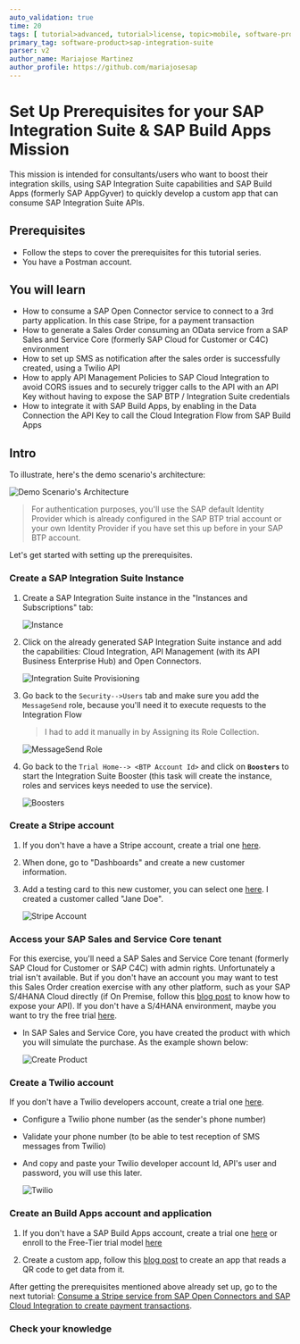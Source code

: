 ```yaml
---
auto_validation: true
time: 20
tags: [ tutorial>advanced, tutorial>license, topic>mobile, software-product>sap-integration-suite, software-product>cloud-integration, software-product>open-connectors, software-product>api-management, software-product>sap-build, software-product>sap-business-technology-platform, tutorial>free-tier ]
primary_tag: software-product>sap-integration-suite
parser: v2
author_name: Mariajose Martinez
author_profile: https://github.com/mariajosesap
---
```

# Set Up Prerequisites for your SAP Integration Suite & SAP Build Apps Mission
<!-- description --> This mission is intended for consultants/users who want to boost their integration skills, using SAP Integration Suite capabilities and SAP Build Apps (formerly SAP AppGyver) to quickly develop a custom app that can consume SAP Integration Suite APIs. 

## Prerequisites

 - Follow the steps to cover the prerequisites for this tutorial series.
 - You have a Postman account.


## You will learn

  - How to consume a SAP Open Connector service to connect to a 3rd party application. In this case Stripe, for a payment transaction
  - How to generate a Sales Order consuming an OData service from a SAP Sales and Service Core (formerly SAP Cloud for Customer or C4C) environment
  - How to set up SMS as notification after the sales order is successfully created, using a Twilio API
  - How to apply API Management Policies to SAP Cloud Integration to avoid CORS issues and to securely trigger calls to the API with an API Key without having to expose the SAP BTP / Integration Suite credentials
  - How to integrate it with SAP Build Apps, by enabling in the Data Connection the API Key to call the Cloud Integration Flow from SAP Build Apps

## Intro

To illustrate, here's the demo scenario's architecture:

![Demo Scenario's Architecture](scenario.png)

>For authentication purposes, you'll use the SAP default Identity Provider which is already configured in the SAP BTP trial account or your own Identity Provider if you have set this up before in your SAP BTP account.

Let's get started with setting up the prerequisites.

### Create a SAP Integration Suite Instance

1.  Create a SAP Integration Suite instance in the "Instances and Subscriptions" tab:

    ![Instance](prerequisite.png)

2.  Click on the already generated SAP Integration Suite instance and add the capabilities: Cloud Integration, API Management (with its API Business Enterprise Hub) and Open Connectors.

    ![Integration Suite Provisioning](is_provisioning.png)

3.  Go back to the `Security-->Users` tab and make sure you add the `MessageSend` role, because you'll need it to execute requests to the Integration Flow
    >I had to add it manually in by Assigning its Role Collection.

    ![MessageSend Role](security.png)

4.  Go back to the `Trial Home--> <BTP Account Id>` and click on **`Boosters`** to start the Integration Suite Booster (this task will create the instance, roles and services keys needed to use the service).

    ![Boosters](Boosters.png)

### Create a Stripe account

1. If you don't have a have a Stripe account, create a trial one [here](https://stripe.com/docs/development).
2. When done, go to "Dashboards" and create a new customer information.
3. Add a testing card to this new customer, you can select one [here](https://stripe.com/docs/testing). I created a customer called "Jane Doe".

    ![Stripe Account](stripe.png)

### Access your SAP Sales and Service Core tenant

For this exercise, you'll need a SAP Sales and Service Core tenant (formerly SAP Cloud for Customer or SAP C4C) with admin rights. Unfortunately a trial isn't available. But if you don't have an account you may want to test this Sales Order creation exercise with any other platform, such as your SAP S/4HANA Cloud directly (if On Premise, follow this [blog post](https://blogs.sap.com/2022/05/09/create-purchase-orders-in-s-4hana-by-enabling-a-public-api-from-a-s-4hana-on-premise-system-using-sap-api-management-and-cloud-connector/) to know how to expose your API). If you don't have a  S/4HANA environment, maybe you want to try the free trial [here](https://www.sap.com/products/erp/s4hana-private-edition/trial.html).

- In SAP Sales and Service Core, you have created the product with which you will simulate the purchase. As the example shown below:

     ![Create Product](c4c.png)

### Create a Twilio account

If you don't have a Twilio developers account, create a trial one [here](https://www.twilio.com/try-twilio).


- Configure a Twilio phone number (as the sender's phone number)
- Validate your phone number (to be able to test reception of SMS messages from Twilio)
- And copy and paste your Twilio developer account Id, API's user and password, you will use this later.

    ![Twilio](twilio.png)

### Create an Build Apps account and application

1. If you don't have a SAP Build Apps account, create a trial one [here](https://www.appgyver.com/) or enroll to the Free-Tier trial model [here](https://www.sap.com/products/technology-platform/trial.html)

2. Create a custom app, follow this [blog post](https://blogs.sap.com/2022/05/08/get-data-from-a-json-object-by-scanning-a-qr-code-with-sap-appgyver/) to create an app that reads a QR code to get data from it.

After getting the prerequisites mentioned above already set up, go to the next tutorial: [Consume a Stripe service from SAP Open Connectors and SAP Cloud Integration to create payment transactions](btp-integration-suite-integral-openconnectors).

### Check your knowledge
